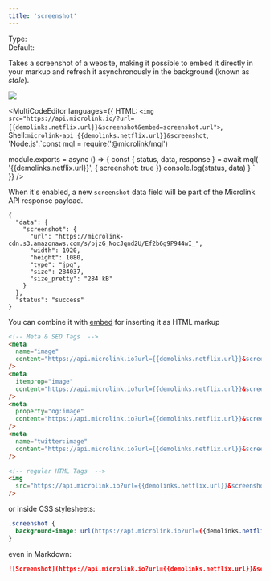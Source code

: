 ```yaml
---
title: 'screenshot'
---
```


Type: <Type children='<boolean>'/><br/>
Default: <Type children='false'/>

Takes a screenshot of a website, making it possible to embed it directly in your markup and refresh it asynchronously in the background (known as _stale_).

![]({{demolinks.netflix.screenshot.url}})

<MultiCodeEditor languages={{
  HTML: `<img src="https://api.microlink.io/?url={{demolinks.netflix.url}}&screenshot&embed=screenshot.url">`, Shell:`microlink-api {{demolinks.netflix.url}}&screenshot`, 'Node.js':`const mql = require('@microlink/mql')

module.exports = async () => {
const { status, data, response } = await mql(
'{{demolinks.netflix.url}}', {
screenshot: true
})
console.log(status, data)
}
`
}}
/>

When it's enabled, a new `screenshot` data field will be part of the Microlink API response payload.

```json{3, 10}
{
  "data": {
    "screenshot": {
      "url": "https://microlink-cdn.s3.amazonaws.com/s/pjzG_NocJqnd2U/Ef2b6g9P944wI_",
      "width": 1920,
      "height": 1080,
      "type": "jpg",
      "size": 284037,
      "size_pretty": "284 kB"
    }
  },
  "status": "success"
}
```

You can combine it with [embed](/docs/api/parameters/embed) for inserting it as HTML markup

```html
<!-- Meta & SEO Tags  -->
<meta
  name="image"
  content="https://api.microlink.io?url={{demolinks.netflix.url}}&screenshot=true&meta=false&embed=screenshot.url"
/>
<meta
  itemprop="image"
  content="https://api.microlink.io?url={{demolinks.netflix.url}}&screenshot=true&meta=false&embed=screenshot.url"
/>
<meta
  property="og:image"
  content="https://api.microlink.io?url={{demolinks.netflix.url}}&screenshot=true&meta=false&embed=screenshot.url"
/>
<meta
  name="twitter:image"
  content="https://api.microlink.io?url={{demolinks.netflix.url}}&screenshot=true&meta=false&embed=screenshot.url"
/>

<!-- regular HTML Tags  -->
<img
  src="https://api.microlink.io?url={{demolinks.netflix.url}}&screenshot=true&meta=false&embed=screenshot.url"
/>
```

or inside CSS stylesheets:

```css
.screenshot {
  background-image: url(https://api.microlink.io?url={{demolinks.netflix.url}}&screenshot=true&meta=false&embed=screenshot.url);
}
```

even in Markdown:

```md
![Screenshot](https://api.microlink.io?url={{demolinks.netflix.url}}&screenshot=true&meta=false&embed=screenshot.url)
```
